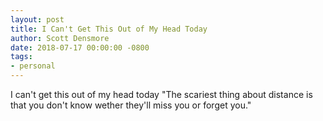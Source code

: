 ```yaml
---
layout: post
title: I Can't Get This Out of My Head Today
author: Scott Densmore
date: 2018-07-17 00:00:00 -0800
tags:
- personal
---
```


I can't get this out of my head today "The scariest thing about distance is that you don't know wether they'll miss you or forget you."
